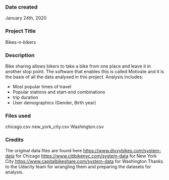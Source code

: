  ### Date created
January 24th, 2020
### Project Title
Bikes-n-bikers

### Description
Bike sharing allows bikers to take a bike from one place and leave it in another stop point.
The software that enables this is called Motivate and it is the basis of all the data analysed in this project.
Analysis includes:
- Most popular times of travel
- Popular stations and start-end combinations
- trip duration
- User demographics (Gender, Birth year)


### Files used
chicago.csv
new_york_city.csv
Washington.csv


### Credits
The original data files are found here
https://www.divvybikes.com/system-data for Chicago
https://www.citibikenyc.com/system-data for New York City
https://www.capitalbikeshare.com/system-data for Washington
Thanks to the Udacity team for wrangling them and preparing the datasets for analysis.

